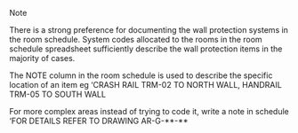 <span class="transform-to-uppercase">Note</span>

There is a strong preference for documenting the wall protection systems in the room schedule. System codes allocated to the rooms in the room schedule spreadsheet
sufficiently describe the wall protection items in the majority of cases.

The NOTE column in the room schedule is used to describe the specific location of an item eg <span class="transform-to-uppercase">‘CRASH RAIL TRM-02 TO NORTH WALL, HANDRAIL TRM-05 TO SOUTH WALL</span>

For more complex areas instead of trying to code it, write a note in schedule <span class="transform-to-uppercase">‘FOR DETAILS REFER TO DRAWING AR-G-\*\*-\*\*</span>